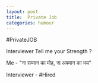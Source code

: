 ```yaml
---
layout: post
title:  Private Job 
categories: humour
---
```


#PrivateJOB

Interviewer  Tell me your Strength ?

Me  - "ना सम्मान का मोह, ना अपमान का भय" 

Interviewer  - #Hired